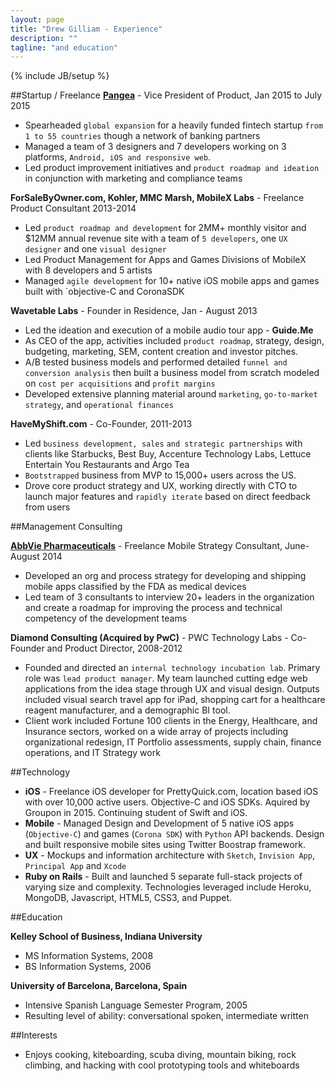 ```yaml
---
layout: page
title: "Drew Gilliam - Experience"
description: ""
tagline: "and education"
---
```

{% include JB/setup %}

##Startup / Freelance
**[Pangea](http://gopangea.com)** - Vice President of Product, Jan 2015 to July 2015

- Spearheaded `global expansion` for a heavily funded fintech startup `from 1 to 55 countries` though a network of banking partners
- Managed a team of 3 designers and 7 developers working on 3 platforms, `Android, iOS and responsive web`.
- Led product improvement initiatives and `product roadmap and ideation` in conjunction with marketing and compliance teams

**ForSaleByOwner.com, Kohler, MMC Marsh, MobileX Labs** - Freelance Product Consultant 2013-2014

- Led `product roadmap and development` for 2MM+ monthly visitor and $12MM annual revenue site with a team of `5 developers`, one `UX designer` and one `visual designer`
- Led Product Management for Apps and Games Divisions of MobileX with 8 developers and 5 artists
- Managed `agile development` for 10+ native iOS mobile apps and games built with `objective-C and CoronaSDK

**Wavetable Labs** - Founder in Residence, Jan - August 2013

- Led the ideation and execution of a mobile audio tour app - **Guide.Me**
- As CEO of the app, activities included `product roadmap`, strategy, design, budgeting, marketing, SEM, content creation and investor pitches.
- A/B tested business models and performed detailed `funnel and conversion analysis` then built a business model from scratch modeled on `cost per acquisitions` and `profit margins`
- Developed extensive planning material around `marketing`, `go-to-market strategy`, and `operational finances`

**HaveMyShift.com** - Co-Founder, 2011-2013

- Led `business development, sales` `and strategic partnerships` with clients like Starbucks, Best Buy, Accenture Technology Labs, Lettuce Entertain You Restaurants and Argo Tea
- `Bootstrapped` business from MVP to 15,000+ users across the US.
- Drove core product strategy and UX, working directly with CTO to launch major features and `rapidly iterate` based on direct feedback from users


##Management Consulting

**[AbbVie Pharmaceuticals](www.abbvie.com/)** - Freelance Mobile Strategy Consultant, June-August 2014

- Developed an org and process strategy for developing and shipping mobile apps classified by the FDA as medical devices
- Led team of 3 consultants to interview 20+ leaders in the organization and create a roadmap for improving the process and technical competency of the development teams

**Diamond Consulting (Acquired by PwC)** - PWC Technology Labs - Co-Founder and Product Director, 2008-2012

- Founded and directed an `internal technology incubation lab`. Primary role was `lead product manager`. My team launched cutting edge web applications from the idea stage through UX and visual design. Outputs included visual search travel app for iPad, shopping cart for a healthcare reagent manufacturer, and a demographic BI tool.
- Client work included Fortune 100 clients in the Energy, Healthcare, and Insurance sectors, worked on a wide array of projects including organizational redesign, IT Portfolio assessments, supply chain, finance operations, and IT Strategy work

##Technology
- **iOS** - Freelance iOS developer for PrettyQuick.com, location based iOS with over 10,000 active users. Objective-C and iOS SDKs. Aquired by Groupon in 2015. Continuing student of Swift and iOS.
- **Mobile** - Managed Design and Development of 5 native iOS apps (`Objective-C`) and games (`Corona SDK`) with `Python` API backends. Design and built responsive mobile sites using Twitter Boostrap framework.
- **UX** - Mockups and information architecture with `Sketch`, `Invision App`, `Principal App` and `Xcode`
- **Ruby on Rails** - Built and launched 5 separate full-stack projects of varying size and complexity. Technologies leveraged include Heroku, MongoDB, Javascript, HTML5, CSS3, and Puppet.

##Education

**Kelley School of Business, Indiana University**

- MS Information Systems, 2008
- BS Information Systems, 2006

**University of Barcelona, Barcelona, Spain**

- Intensive Spanish Language Semester Program, 2005
- Resulting level of ability: conversational spoken, intermediate written

##Interests

- Enjoys cooking, kiteboarding, scuba diving, mountain biking, rock climbing, and hacking with cool prototyping tools and whiteboards
